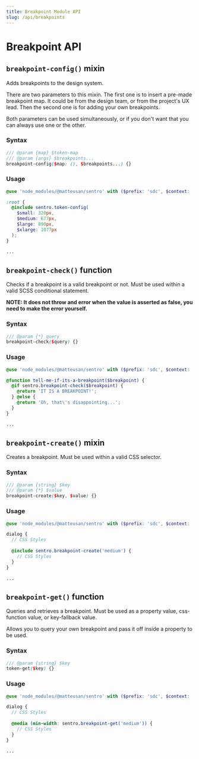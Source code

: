 ```yaml
---
title: Breakpoint Module API
slug: /api/breakpoints
---
```


# Breakpoint API

## `breakpoint-config()` mixin

Adds breakpoints to the design system.

There are two parameters to this mixin. The first one is to insert a pre-made breakpoint map. It could be from the design
team, or from the project's UX lead. Then the second one is for adding your own breakpoints.

Both parameters can be used simultaneously, or if you don't want that you can always use one or the other.

### Syntax

```scss
/// @param {map} $token-map
/// @param {args} $breakpoints...
breakpoint-config($map: (), $breakpoints...) {}
```

### Usage

```scss
@use 'node_modules/@matteusan/sentro' with ($prefix: 'sdc', $context: 'theme');

:root {
  @include sentro.token-config(
    $small: 320px,
    $medium: 677px,
    $large: 890px,
    $xlarge: 1077px
  );
}

...
```

## `breakpoint-check()` function

Checks if a breakpoint is a valid breakpoint or not. Must be used within a valid SCSS conditional statement.

**NOTE: It does not throw and error when the value is asserted as false, you need to make the error yourself.**

### Syntax

```scss
/// @param {*} query
breakpoint-check($query) {}
```

### Usage

```scss
@use 'node_modules/@matteusan/sentro' with ($prefix: 'sdc', $context: 'theme');

@function tell-me-if-its-a-breakpoint($breakpoint) {
  @if sentro.breakpoint-check($breakpoint) {
    @return 'IT IS A BREAKPOINT!';
  } @else {
    @return 'Oh, that\'s disappointing...';
  }
}

...
```

## `breakpoint-create()` mixin

Creates a breakpoint. Must be used within a valid CSS selector.

### Syntax

```scss
/// @param {string} $key
/// @param {*} $value
breakpoint-create($key, $value) {}
```

### Usage

```scss
@use 'node_modules/@matteusan/sentro' with ($prefix: 'sdc', $context: 'theme');

dialog {
  // CSS Styles
  
  @include sentro.breakpoint-create('medium') {
    // CSS Styles
  }
}

...
```

## `breakpoint-get()` function

Queries and retrieves a breakpoint. Must be used as a property value, css-function value, or key-fallback value.

Allows you to query your own breakpoint and pass it off inside a property to be used.

### Syntax

```scss
/// @param {string} $key
token-get($key) {}
```

### Usage

```scss
@use 'node_modules/@matteusan/sentro' with ($prefix: 'sdc', $context: 'theme');

dialog {
  // CSS Styles
  
  @media (min-width: sentro.breakpoint-get('medium')) {
    // CSS Styles
  }
}

...
```
